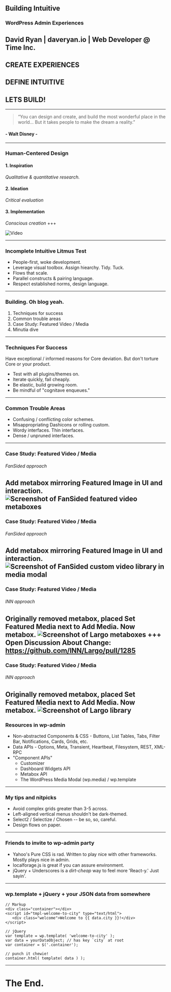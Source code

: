 ## Building Intuitive 
### WordPress Admin Experiences

David Ryan | daveryan.io | Web Developer @ Time Inc.
---
## CREATE EXPERIENCES
## DEFINE INTUITIVE
## LETS BUILD!
---
> “You can design and create, 
and build the most wonderful place in the world… 
But it takes people to make the dream a reality.”

#### - Walt Disney -
---
### Human-Centered Design
#### 1. Inspiration
*Qualitative & quantitative research.*

#### 2. Ideation <!-- .element: class="fragment" -->
*Critical evaluation* <!-- .element: class="fragment" -->

#### 3. Implementation <!-- .element: class="fragment" -->
*Conscious creation* <!-- .element: class="fragment" -->
+++

![Video](https://www.youtube.com/embed/NBu1kkSCHfs)

---
### Incomplete Intuitive Litmus Test
* People-first, woke development.
* Leverage visual toolbox. Assign hiearchy. Tidy. Tuck. <!-- .element: class="fragment" -->
* Flows that scale. <!-- .element: class="fragment" -->
* Parallel constructs & pairing language. <!-- .element: class="fragment" -->
* Respect established norms, design language. <!-- .element: class="fragment" -->
---
### Building. Oh blog yeah.
1. Techniques for success
2. Common trouble areas
3. Case Study: Featured Video / Media
4. Minutia dive
---
### Techniques For Success
Have exceptional / informed reasons for Core deviation. But don't torture Core or your product.

* Test with all plugins/themes on. <!-- .element: class="fragment" -->
* Iterate quickly, fail cheaply. <!-- .element: class="fragment" -->
* Be elastic, build growing room. <!-- .element: class="fragment" -->
* Be mindful of "cognitave enqueues." <!-- .element: class="fragment" -->
---
### Common Trouble Areas
* Confusing / conflicting color schemes.
* Misappropriating Dashicons or rolling custom. <!-- .element: class="fragment" -->
* Wordy interfaces. Thin interfaces. <!-- .element: class="fragment" -->
* Dense / unpruned interfaces. <!-- .element: class="fragment" -->
---
### Case Study: Featured Video / Media
###### FanSided approach
Add metabox mirroring Featured Image in UI and interaction.
![Screenshot of FanSided featured video metaboxes](assets/fsmetaboxes.png) <!-- .element: class="fragment" -->
---
### Case Study: Featured Video / Media
###### FanSided approach
Add metabox mirroring Featured Image in UI and interaction.
![Screenshot of FanSided custom video library in media modal](assets/setfeatvid.png)
---
### Case Study: Featured Video / Media
###### INN approach
Originally removed metabox, placed Set Featured Media next to Add Media. Now metabox.
![Screenshot of Largo metaboxes](assets/largometaboxes.png)  <!-- .element: class="fragment" -->
+++
Open Discussion About Change:
https://github.com/INN/Largo/pull/1285
---
### Case Study: Featured Video / Media
###### INN approach
Originally removed metabox, placed Set Featured Media next to Add Media. Now metabox.
![Screenshot of Largo library](assets/largolib.png)
---
### Resources in wp-admin
* Non-abstracted Components & CSS - Buttons, List Tables, Tabs, Filter Bar, Notifications, Cards, Grids, etc.
* Data APIs - Options, Meta, Transient, Heartbeat, Filesystem, REST, XML-RPC <!-- .element: class="fragment" -->
* "Component APIs" <!-- .element: class="fragment" -->
    * Customizer <!-- .element: class="fragment" -->
    * Dashboard Widgets API <!-- .element: class="fragment" -->
    * Metabox API <!-- .element: class="fragment" -->
    * The WordPress Media Modal (wp.media) / wp.template <!-- .element: class="fragment" -->
---
### My tips and nitpicks
* Avoid complex grids greater than 3-5 across.
* Left-aligned vertical menus shouldn't be dark-themed.
* Select2 / Selectize / Chosen -- be so, so, careful.
* Design flows on paper.
---
### Friends to invite to wp-admin party
* Yahoo's Pure CSS is rad. Written to play nice with other frameworks. Mostly plays nice in admin.
* localforage.js is great if you can assure environment. <!-- .element: class="fragment" -->
* jQuery + Underscores is a _dirt-cheap_ way to feel more 'React-y.' Just sayin'. <!-- .element: class="fragment" -->
---
### wp.template + jQuery + your JSON data from somewhere
```
// Markup
<div class="container"></div>
<script id="tmpl-welcome-to-city" type="text/html">
   <div class="welcome">Welcome to {{ data.city }}!</div>
</script>

// jQuery
var template = wp.template( 'welcome-to-city' );
var data = yourDataObject; // has key `city` at root
var container = $('.container');

// punch it chewie!
container.html( template( data ) ); 
```
---
# The End.
